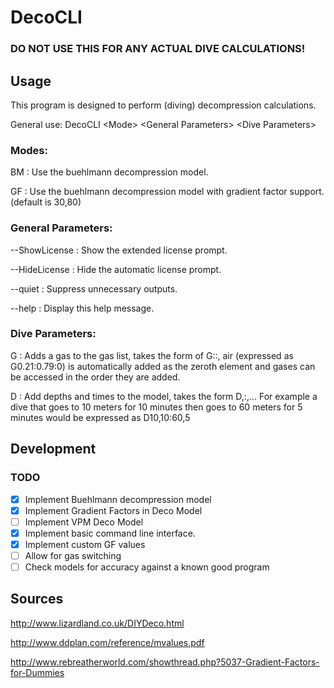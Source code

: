 # DecoCLI
### DO NOT USE THIS FOR ANY ACTUAL DIVE CALCULATIONS!

## Usage

This program is designed to perform (diving) decompression calculations.

General use: DecoCLI \<Mode> \<General Parameters> \<Dive Parameters>

### Modes:
BM             :   Use the buehlmann decompression model.

GF             :   Use the buehlmann decompression model with gradient factor support. (default is 30,80)

### General Parameters:
--ShowLicense  :   Show the extended license prompt.

--HideLicense  :   Hide the automatic license prompt.

--quiet        :   Suppress unnecessary outputs.

--help         :   Display this help message.

### Dive Parameters:
G              :   Adds a gas to the gas list, takes the form of G<FrN2>:<FrO2>:<FrHe>,
                   air (expressed as G0.21:0.79:0) is automatically added as the zeroth element
                   and gases can be accessed in the order they are added.

D              :   Add depths and times to the model, takes the form D<Depth1>,<Time1>:<Depth2>,<Time2>...
                   For example a dive that goes to 10 meters for 10 minutes then goes to 60 meters for 5 minutes
                   would be expressed as D10,10:60,5

## Development
### TODO
- [x] Implement Buehlmann decompression model
- [x] Implement Gradient Factors in Deco Model
- [ ] Implement VPM Deco Model
- [x] Implement basic command line interface.
- [x] Implement custom GF values
- [ ] Allow for gas switching
- [ ] Check models for accuracy against a known good program

## Sources

http://www.lizardland.co.uk/DIYDeco.html

http://www.ddplan.com/reference/mvalues.pdf

http://www.rebreatherworld.com/showthread.php?5037-Gradient-Factors-for-Dummies
